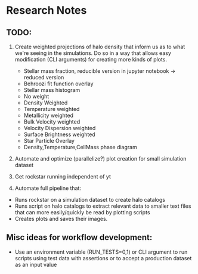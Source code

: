 # Research Notes

<!-- <img src="https://render.githubusercontent.com/render/math?math=f =\frac{\displaystyle M_*}{\displaystyle \frac{\Omega_b}{\Omega_m}M_{vir}}"> -->

## TODO:
1) Create weighted projections of halo density that inform us as to what we're seeing in the simulations. Do so in a way that allows easy modification (CLI arguments) for creating more kinds of plots.
   - Stellar mass fraction, reducible version in jupyter notebook -> reduced version
   - Behroozi fit function overlay
   - Stellar mass histogram
   - No weight
   - Density Weighted
   - Temperature weighted
   - Metallicity weighted
   - Bulk Velocity weighted
   - Velocity Dispersion weighted
   - Surface Brightness weighted
   - Star Particle Overlay
   - Density,Temperature,CellMass phase diagram
 
 2) Automate and optimize (parallelize?) plot creation for small simulation dataset
 
 3) Get rockstar running independent of yt
 
 4) Automate full pipeline that:
   - Runs rockstar on a simulation dataset to create halo catalogs
   - Runs script on halo catalogs to extract relevant data to smaller text files that can more easily/quickly be read by plotting scripts
   - Creates plots and saves their images. 
   
## Misc ideas for workflow development:
   - Use an environment variable (RUN_TESTS=0,1) or CLI argument to run scripts using test data with assertions or to accept a production dataset as an input value
   




